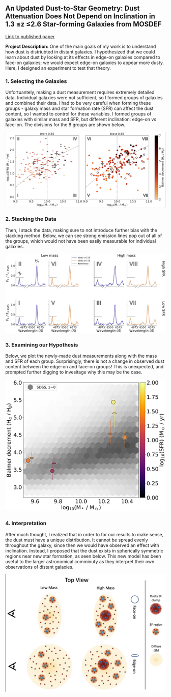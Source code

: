 ## An Updated Dust-to-Star Geometry: Dust Attenuation Does Not Depend on Inclination in 1.3 ≤z ≤2.6 Star-forming Galaxies from MOSDEF

[Link to published paper](https://iopscience.iop.org/article/10.3847/1538-4357/accdd1/pdf)

**Project Description:** One of the main goals of my work is to understand how dust is distriubted in distant galaxies. I hypothesized that we could learn about dust by looking at its effects in edge-on galaxies compared to face-on galaxies; we would expect edge-on galaxies to appear more dusty. Here, I designed an experiment to test that theory.

### 1. Selecting the Galaxies

Unfortuantely, making a dust measurement requires extremely detailed data. Individual galaxies were not sufficient, so I formed groups of galaxies and combined their data. I had to be very careful when forming these groups - galaxy mass and star formation rate (SFR) can affect the dust content, so I wanted to control for these variables. I formed groups of galaxies with similar mass and SFR, but different inclination: edge-on vs face-on. The divisions for the 8 groups are shown below.

<img src="images/paper1/Sample_Select.png?raw=true"/>

### 2. Stacking the Data

Then, I stack the data, making sure to not introduce further bias with the stacking method. Below, we can see strong emission lines pop out of all of the groups, which would not have been easily measurable for individual galaxies. 

<img src="images/paper1/Stacked_Spectra.png?raw=true"/>

### 3. Examining our Hypothesis

Below, we plot the newly-made dust measurements along with the mass and SFR of each group. Surprisingly, there is not a change in observed dust content between the edge-on and face-on groups! This is unexpected, and prompted further digging to invesitage why this may be the case. 

<img src="images/paper1/Main_Plot.png?raw=true"/>


### 4. Interpretation

After much thought, I realized that in order to for our results to make sense, the dust must have a unique distribution. It cannot be spread evenly throughout the galaxy, since then we would have observed an effect with inclination. Instead, I proposed that the dust exists in spherically symmetric regions near new star formation, as seen below. This new model has been useful to the larger astronomical comminuty as they interpret their own observations of distant galaxies. 

<img src="images/paper1/Dust_Model.png?raw=true"/>


